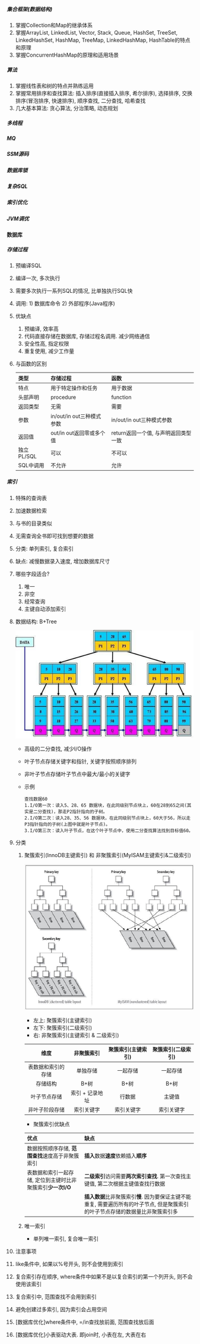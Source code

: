 ##### 集合框架(数据结构)

1. 掌握Collection和Map的继承体系
2. 掌握ArrayList, LinkedList, Vector, Stack, Queue, HashSet, TreeSet, LinkedHashSet, HashMap, TreeMap, LinkedHashMap, HashTable的特点和原理
3. 掌握ConcurrentHashMap的原理和适用场景



##### 算法

1. 掌握线性表和树的特点并熟练运用
2. 掌握常用排序和查找算法: 插入排序(直接插入排序, 希尔排序), 选择排序, 交换排序(冒泡排序, 快速排序), 顺序查找, 二分查找, 哈希查找
3. 几大基本算法: 贪心算法, 分治策略, 动态规划

##### 多线程

##### MQ

##### SSM源码

##### 数据库锁

##### 复杂SQL

##### 索引优化

##### JVM调优





#### 数据库

##### 存储过程

1. 预编译SQL

2. 编译一次, 多次执行

3. 需要多次执行一系列SQL的情况, 比单独执行SQL快

4. 调用: 1) 数据库命令  2) 外部程序(Java程序)

5. 优缺点

   1. 预编译, 效率高
   2. 代码直接存储在数据库, 存储过程名调用. 减少网络通信
   3. 安全性高, 指定权限
   4. 重复使用, 减少工作量

6. 与函数的区别

   | 类型       | 存储过程                  | 函数                                 |
   | ---------- | ------------------------- | ------------------------------------ |
   | 特点       | 用于特定操作和任务        | 用于数据                             |
   | 头部声明   | procedure                 | function                             |
   | 返回类型   | 无需                      | 需要                                 |
   | 参数       | in/out/in out三种模式参数 | in/out/in out三种模式参数            |
   | 返回值     | out/in out返回零或多个值  | return返回一个值, 与声明返回类型一致 |
   | 独立PL/SQL | 可以                      | 不可以                               |
   | SQL中调用  | 不允许                    | 允许                                 |

##### 索引

1. 特殊的查询表

2. 加速数据检索

3. 与书的目录类似

4. 无需查询全书即可找到想要的数据

5. 分类: 单列索引, 复合索引

6. 缺点: 减慢数据录入速度, 增加数据库尺寸

7. 哪些字段适合?
   1. 唯一
   2. 非空
   3. 经常查询
   4. 主键自动添加索引

8. 数据结构: B+Tree

   ![索引1](images/索引1.jpg)

   - 高级的二分查找, 减少I/O操作

   - 叶子节点存储关键字和指针, 关键字按照顺序排列

   - 非叶子节点存储叶子节点中最大/最小的关键字

   - 示例

     ```
     查找数据60
     1.I/O第一次：读入5、28、65 数据块，在此同级别节点块上，60在28到65之间(其实是二分查找)，那走P2指针指向的子树。
     2.I/O第二次：读入28、35、56 数据块，在此同级别节点块上，60大于56，所以走P3指针指向的子树(上图中就是叶子节点)。
     3.I/O第三次：读入叶子节点，在这个叶子节点中，使用二分查找算法找到目标值60。
     ```

9. 分类

   1. 聚簇索引(InnoDB主键索引) 和 非聚簇索引(MyISAM主键索引&二级索引)

      ![索引2](images/索引2.jpg)

      - 左上: 聚簇索引(主键索引)
      - 左下: 聚簇索引(二级索引)
      - 右: 非聚簇索引(主键索引 & 二级索引)

      |        维度        |   非聚簇索引    | 聚簇索引(主键索引) | 聚簇索引(二级索引) |
      | :----------------: | :-------------: | :----------------: | :----------------: |
      | 表数据和索引的存储 |    单独存储     |      一起存储      |      一起存储      |
      |      存储结构      |      B+树       |        B+树        |        B+树        |
      |    叶子节点存储    | 索引 + 记录地址 |       行数据       |       主键值       |
      |   非叶子阶段存储   |   索引关键字    |     索引关键字     |     索引关键字     |

      - 聚簇索引优缺点

      | 优点                                                        | 缺点                                                         |
      | ----------------------------------------------------------- | ------------------------------------------------------------ |
      | 数据按照顺序存储, **范围查找**速度高于非聚簇索引            | **插入**数据**速度**依赖插入**顺序**                         |
      | 表数据和索引一起存储, 定位到主键时比非聚簇索引**少一次I/O** | **二级索引**访问需要**两次索引查找**. 第一次查找主键值, 第二次根据主键值查找行数据 |
      |                                                             | **插入数据**比非聚簇索引**慢**. 因为要保证主键不能重复, 需要遍历所有的叶子节点, 但是聚簇索引的叶子节点存储的数据量比非聚簇索引多 |

   2. 唯一索引

      - 单列唯一索引, 复合唯一索引

10. 注意事项

   1. like条件中, 如果以%号开头, 则不会使用到索引
   2. 复合索引存在顺序, where条件中如果不是以复合索引的第一个列开头, 则不会使用该索引
   3. 复合索引中, 范围查找不会用到索引
   4. 避免创建过多索引, 因为索引会占用空间
   5. [数据库优化]where条件中, =/in查找放前面, 范围查找放后面
   6. [数据库优化]小表驱动大表. 即join时, 小表在左, 大表在右

